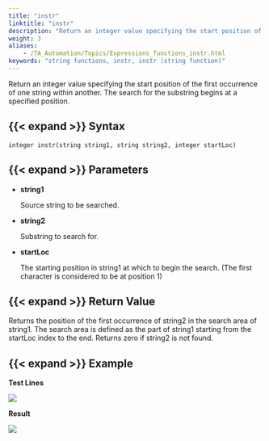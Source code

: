 ```yaml
--- 
title: "instr"
linktitle: "instr"
description: "Return an integer value specifying the start position of the first occurrence of one string within another. The search for the substring begins at a specified position."
weight: 3
aliases: 
    - /TA_Automation/Topics/Expressions_functions_instr.html
keywords: "string functions, instr, instr (string function)"
---
```


Return an integer value specifying the start position of the first occurrence of one string within another. The search for the substring begins at a specified position.

## {{< expand >}} Syntax

`integer instr(string string1, string string2, integer startLoc)`

## {{< expand >}} Parameters

-   **string1**

    Source string to be searched.

-   **string2**

    Substring to search for.

-   **startLoc**

    The starting position in string1 at which to begin the search. \(The first character is considered to be at position 1\)


## {{< expand >}} Return Value

Returns the position of the first occurrence of string2 in the search area of string1. The search area is defined as the part of string1 starting from the startLoc index to the end. Returns zero if string2 is not found.

## {{< expand >}} Example

**Test Lines**

![](/images/TA_Automation/Images/automationguide_stringfunction_instr_pgm.png)

**Result**

![](/images/TA_Automation/Images/automationguide_stringfunction_instr_res.png)




